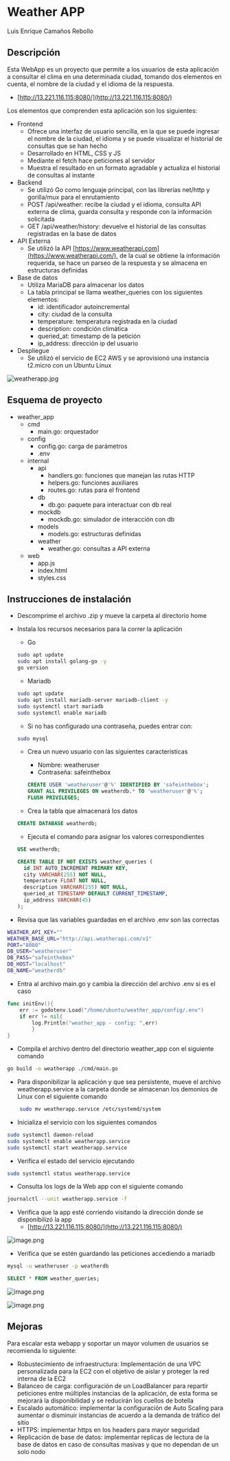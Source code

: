 # Weather APP

Luis Enrique Camaños Rebollo

## Descripción

Esta WebApp  es un proyecto que permite a los usuarios de esta aplicación a consultar el clima en una determinada ciudad, tomando dos elementos en cuenta, el nombre de la ciudad y el idioma de la respuesta. 

- [http://13.221.116.115:8080/](http://13.221.116.115:8080/)

Los elementos que comprenden esta aplicación son los siguientes:

- Frontend
    - Ofrece una interfaz de usuario sencilla, en la que se puede ingresar el nombre de la ciudad, el idioma y se puede visualizar el historial de consultas que se han hecho
    - Desarrollado en HTML, CSS y JS
    - Mediante el fetch hace peticiones al servidor
    - Muestra el resultado en un formato agradable y actualiza el historial de consultas al instante
- Backend
    - Se utilizó Go como lenguaje principal, con las librerías net/http y gorilla/mux para el enrutamiento
    - POST /api/weather: recibe la ciudad y el idioma, consulta API externa de clima, guarda consulta y responde con la información solicitada
    - GET /api/weather/history: devuelve el historial de las consultas registradas en la base de datos
- API Externa
    - Se utilizó la API [https://www.weatherapi.com](https://www.weatherapi.com/), de la cual se obtiene la información requerida, se hace un parseo de la respuesta y se almacena en estructuras definidas
- Base de datos
    - Utiliza MariaDB para almacenar los datos
    - La tabla principal se llama weather_queries con los siguientes elementos:
        - id: identificador autoincremental
        - city: ciudad de la consulta
        - temperature: temperatura registrada en la ciudad
        - description: condición climática
        - queried_at: timestamp de la petición
        - ip_address: dirección ip del usuario
- Despliegue
    - Se utilizó el servicio de EC2 AWS y se aprovisionó una instancia t2.micro con un Ubuntu Linux

![weatherapp.jpg](Weather%20APP%202386ad9633e1806b9b4ddcfe18028819/weatherapp.jpg)

## Esquema de proyecto

- weather_app
    - cmd
        - main.go: orquestador
    - config
        - config.go: carga de parámetros
        - .env
    - internal
        - api
            - handlers.go: funciones que manejan las rutas HTTP
            - helpers.go: funciones auxiliares
            - routes.go: rutas para el frontend
        - db
            - db.go: paquete para interactuar con db real
        - mockdb
            - mockdb.go: simulador de interacción con db
        - models
            - models.go: estructuras definidas
        - weather
            - weather.go: consultas a API externa
    - web
        - app.js
        - index.html
        - styles.css

## Instrucciones de instalación

- Descomprime el archivo .zip y mueve la carpeta al directorio home
- Instala los recursos necesarios para la correr la aplicación
    - Go
    
    ```bash
    sudo apt update
    sudo apt install golang-go -y
    go version
    ```
    
    - Mariadb
    
    ```bash
    sudo apt update
    sudo apt install mariadb-server mariadb-client -y
    sudo systemctl start mariadb
    sudo systemctl enable mariadb
    ```
    
    - Si no has configurado una contraseña, puedes entrar con:
    
    ```bash
    sudo mysql
    ```
    
    - Crea un nuevo usuario con las siguientes características
        - Nombre: weatheruser
        - Contraseña: safeinthebox
        
        ```sql
        CREATE USER 'weatheruser'@'%' IDENTIFIED BY 'safeinthebox';
        GRANT ALL PRIVILEGES ON weatherdb.* TO 'weatheruser'@'%';
        FLUSH PRIVILEGES;
        ```
        
    - Crea la tabla que almacenará los datos
    
    ```sql
    CREATE DATABASE weatherdb;
    ```
    
    - Ejecuta el comando para asignar los valores correspondientes
    
    ```sql
    USE weatherdb;
    
    CREATE TABLE IF NOT EXISTS weather_queries (
      id INT AUTO_INCREMENT PRIMARY KEY,
      city VARCHAR(255) NOT NULL,
      temperature FLOAT NOT NULL,
      description VARCHAR(255) NOT NULL,
      queried_at TIMESTAMP DEFAULT CURRENT_TIMESTAMP,
      ip_address VARCHAR(45)
    );
    ```
    
- Revisa que las variables guardadas en el archivo .env son las correctas

```bash
WEATHER_API_KEY=""
WEATHER_BASE_URL="http://api.weatherapi.com/v1"
PORT="8080"
DB_USER="weatheruser"
DB_PASS="safeinthebox"
DB_HOST="localhost"
DB_NAME="weatherdb"
```

- Entra al archivo main.go y cambia la dirección del archivo .env si es el caso

```go
func initEnv(){    
	err := godotenv.Load("/home/ubuntu/weather_app/config/.env")    
	if err != nil{        
		log.Println("weather_app - config: ",err)    
		}
}
```

- Compila el archivo dentro del directorio weather_app con el siguiente comando

```bash
go build -o weatherapp ./cmd/main.go
```

- Para disponibilizar la aplicación y que sea persistente, mueve el archivo weatherapp.service a la carpeta donde se almacenan los demonios de Linux con el siguiente comando

```bash
	sudo mv weatherapp.service /etc/systemd/system
```

- Inicializa el servicio con los siguientes comandos

```bash
sudo systemctl daemon-reload
sudo systemclt enable weatherapp.service
sudo systemctl start weatherapp.service
```

- Verifica el estado del servicio ejecutando

```bash
sudo systemctl status weatherapp.service
```

- Consulta los logs de la Web app con el siguiente comando

```bash
journalctl --unit weatherapp.service -f
```

- Verifica que la app esté corriendo visitando la dirección donde se disponibilizó la app
    - [http://13.221.116.115:8080/](http://13.221.116.115:8080/)

![image.png](Weather%20APP%202386ad9633e1806b9b4ddcfe18028819/image.png)

- Verifica que se estén guardando las peticiones accediendo a mariadb

```bash
mysql -u weatheruser -p weatherdb
```

```sql
SELECT * FROM weather_queries;
```

![image.png](Weather%20APP%202386ad9633e1806b9b4ddcfe18028819/image%201.png)

![image.png](Weather%20APP%202386ad9633e1806b9b4ddcfe18028819/image%202.png)

## Mejoras

Para escalar esta webapp y soportar un mayor volumen de usuarios se recomienda lo siguiente:

- Robustecimiento de infraestructura: Implementación de una VPC personalizada para la EC2 con el objetivo de aislar y proteger la red interna de la EC2
- Balanceo de carga: configuración de un LoadBalancer para repartir peticiones entre múltiples instancias de la aplicación, de esta forma se mejorará la disponibilidad y se reducirán los cuellos de botella
- Escalado automático: implementar la configuración de Auto Scaling para aumentar o disminuir instancias de acuerdo a la demanda de tráfico del sitio
- HTTPS: implementar https en los headers para mayor seguridad
- Replicación de base de datos: implementar replicas de lectura de la base de datos en caso de consultas masivas y que no dependan de un solo nodo
